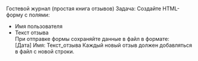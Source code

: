 Гостевой журнал (простая книга отзывов)
Задача:
Создайте HTML-форму с полями:  
- Имя пользователя  
- Текст отзыва  
При отправке формы сохраняйте данные в файл в формате:  
[Дата] Имя: Текст_отзыва
Каждый новый отзыв должен добавляться в файл с новой строки.  
